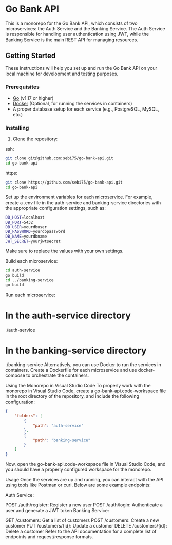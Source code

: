 # Go Bank API

This is a monorepo for the Go Bank API, which consists of two microservices: the Auth Service and the Banking Service. The Auth Service is responsible for handling user authentication using JWT, while the Banking Service is the main REST API for managing resources.

## Getting Started

These instructions will help you set up and run the Go Bank API on your local machine for development and testing purposes.

### Prerequisites

- [Go](https://golang.org/dl/) (v1.17 or higher)
- [Docker](https://www.docker.com/) (Optional, for running the services in containers)
- A proper database setup for each service (e.g., PostgreSQL, MySQL, etc.)

### Installing

1. Clone the repository:

ssh:

```sh
git clone git@github.com:sebi75/go-bank-api.git
cd go-bank-api
```

https:

```sh
git clone https://github.com/sebi75/go-bank-api.git
cd go-bank-api
```

Set up the environment variables for each microservice.
For example, create a .env file in the auth-service and banking-service
directories with the appropriate configuration settings, such as:

```sh
DB_HOST=localhost
DB_PORT=5432
DB_USER=yourdbuser
DB_PASSWORD=yourdbpassword
DB_NAME=yourdbname
JWT_SECRET=yourjwtsecret
```

Make sure to replace the values with your own settings.

Build each microservice:

```sh
cd auth-service
go build
cd ../banking-service
go build
```

Run each microservice:

# In the auth-service directory

./auth-service

# In the banking-service directory

./banking-service
Alternatively, you can use Docker to run the services in containers. Create a Dockerfile for each microservice and use docker-compose to orchestrate the containers.

Using the Monorepo in Visual Studio Code
To properly work with the monorepo in Visual Studio Code, create a go-bank-api.code-workspace file in the root directory of the repository, and include the following configuration:

```json
{
	"folders": [
		{
			"path": "auth-service"
		},
		{
			"path": "banking-service"
		}
	]
}
```

Now, open the go-bank-api.code-workspace file in Visual Studio Code, and you should have a properly configured workspace for the monorepo.

Usage
Once the services are up and running, you can interact with the API using tools like Postman or curl. Below are some example endpoints:

Auth Service:

POST /auth/register: Register a new user
POST /auth/login: Authenticate a user and generate a JWT token
Banking Service:

GET /customers: Get a list of customers
POST /customers: Create a new customer
PUT /customers/{id}: Update a customer
DELETE /customers/{id}: Delete a customer
Refer to the API documentation for a complete list of endpoints and request/response formats.

```

```
